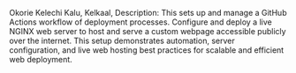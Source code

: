 Okorie Kelechi Kalu,
Kelkaal,
Description:
This sets up and manage a GitHub Actions workflow of deployment processes. Configure and deploy a live NGINX web server to host and serve a custom webpage accessible publicly over the internet. This setup demonstrates automation, server configuration, and live web hosting best practices for scalable and efficient web deployment.
